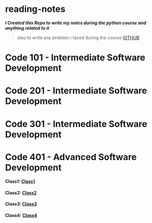 # reading-notes

**_I Created this Repo to write my notes during the python course and anything related to it_**
>also to write any problem i faced during the course
[GITHUB](https://github.com/tareqzoubii)
# Code 101 - Intermediate Software Development
# Code 201 - Intermediate Software Development
# Code 301 - Intermediate Software Development
# Code 401 - Advanced Software Development
 #### Class1: [Class1](code-401-python/class-01/README.md)
 #### Class2: [Class2](code-401-python/class-02/README.md)
 #### Class3: [Class3](code-401-python/class-03/README.md)
 #### Class4: [Class4](code-401-python/class-04/README.md)